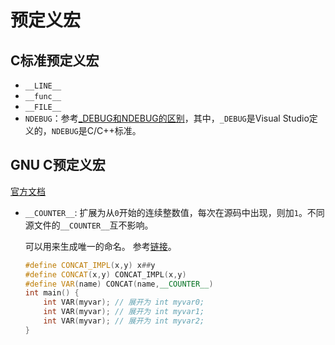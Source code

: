 # 预定义宏

## C标准预定义宏

* `__LINE__`
* `__func__`
* `__FILE__`
* `NDEBUG`：参考[_DEBUG和NDEBUG的区别](https://stackoverflow.com/questions/2290509/debug-vs-ndebug)，其中，`_DEBUG`是Visual Studio定义的，`NDEBUG`是C/C++标准。

## GNU C预定义宏

[官方文档](https://gcc.gnu.org/onlinedocs/cpp/Common-Predefined-Macros.html)


* `__COUNTER__`: 扩展为从`0`开始的连续整数值，每次在源码中出现，则加`1`。不同源文件的`__COUNTER__`互不影响。

  可以用来生成唯一的命名。
  参考[链接](https://stackoverflow.com/questions/652815/has-anyone-ever-had-a-use-for-the-counter-pre-processor-macro)。

  ```cpp
  #define CONCAT_IMPL(x,y) x##y
  #define CONCAT(x,y) CONCAT_IMPL(x,y)
  #define VAR(name) CONCAT(name,__COUNTER__)
  int main() {
      int VAR(myvar); // 展开为 int myvar0;
      int VAR(myvar); // 展开为 int myvar1;
      int VAR(myvar); // 展开为 int myvar2;
  }
  ```

